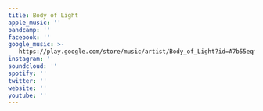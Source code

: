 ```yaml
---
title: Body of Light
apple_music: ''
bandcamp: ''
facebook: ''
google_music: >-
   https://play.google.com/store/music/artist/Body_of_Light?id=A7b55eqmrjwbjjrzwky45hyjcl4
instagram: ''
soundcloud: ''
spotify: ''
twitter: ''
website: ''
youtube: ''
---
```

